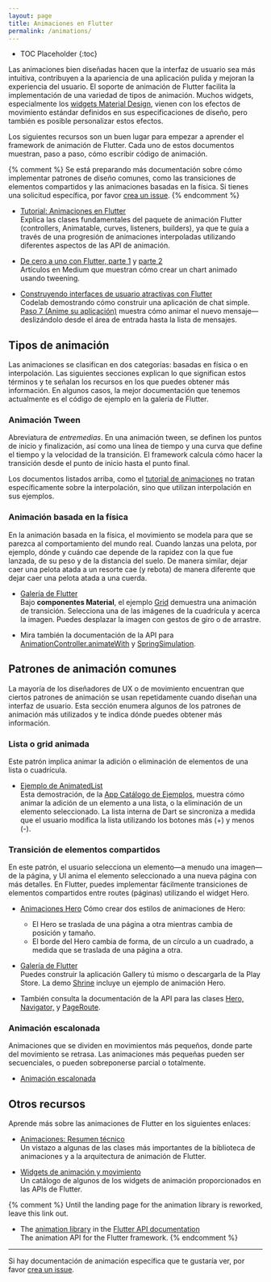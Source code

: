 ```yaml
---
layout: page
title: Animaciones en Flutter
permalink: /animations/
---
```


* TOC Placeholder
{:toc}


Las animaciones bien diseñadas hacen que la interfaz de usuario sea más intuitiva, contribuyen a la apariencia de una aplicación pulida y mejoran la experiencia del usuario. El soporte de animación de Flutter facilita la implementación de una variedad de tipos de animación.
Muchos widgets, especialmente los [widgets Material Design](https://flutter.io/widgets/material/),
vienen con los efectos de movimiento estándar definidos en sus especificaciones de diseño, pero también es posible personalizar estos efectos.

Los siguientes recursos son un buen lugar para empezar a aprender el framework de animación de Flutter. Cada uno de estos documentos muestran, paso a paso, cómo escribir código de animación.

{% comment %}
Se está preparando más documentación sobre cómo implementar patrones de diseño comunes, como las transiciones de elementos compartidos y las animaciones basadas en la física.
Si tienes una solicitud específica, por favor [crea un issue](https://github.com/flutter/flutter/issues).
{% endcomment %}

* [Tutorial: Animaciones en Flutter](/tutorials/animation/)<br>
Explica las clases fundamentales del paquete de animación Flutter (controllers, Animatable, curves, listeners, builders), ya que te guía a través de una progresión de animaciones interpoladas utilizando diferentes aspectos de las API de animación.


* [De cero a uno con Flutter, parte 1](https://medium.com/dartlang/zero-to-one-with-flutter-43b13fd7b354) y [parte
2](https://medium.com/dartlang/zero-to-one-with-flutter-part-two-5aa2f06655cb)<br>
Artículos en Medium que muestran cómo crear un chart animado usando tweening.

* [Construyendo interfaces de usuario atractivas con Flutter](https://codelabs.developers.google.com/codelabs/flutter/index.html#0)<br>
Codelab demostrando cómo construir una aplicación de chat simple. [Paso 7 (Anime su aplicación)](https://codelabs.developers.google.com/codelabs/flutter/index.html#6)
muestra cómo animar el nuevo mensaje&mdash;deslizándolo desde el área de entrada hasta la lista de mensajes.

## Tipos de animación

Las animaciones se clasifican en dos categorías: basadas en física o en interpolación.
Las siguientes secciones explican lo que significan estos términos y te señalan los recursos en los que puedes obtener más información. En algunos casos, la mejor documentación que tenemos actualmente es el código de ejemplo en la galería de Flutter.

### Animación Tween 

Abreviatura de _entremedias_. En una animación tween, se definen los puntos de inicio y finalización, así como una línea de tiempo y una curva que define el tiempo y la velocidad de la transición. El framework calcula cómo hacer la transición desde el punto de inicio hasta el punto final.

Los documentos listados arriba, como el [tutorial de animaciones](/tutorials/animation/) no tratan específicamente sobre la interpolación, sino que utilizan interpolación en sus ejemplos.

### Animación basada en la física

En la animación basada en la física, el movimiento se modela para que se parezca al comportamiento del mundo real. Cuando lanzas una pelota, por ejemplo, dónde y cuándo cae depende de la rapidez con la que fue lanzada, de su peso y de la distancia del suelo. De manera similar, dejar caer una pelota atada a un resorte cae (y rebota) de manera diferente que dejar caer una pelota atada a una cuerda.

* [Galería de Flutter](https://github.com/flutter/flutter/tree/master/examples/flutter_gallery)<br>
Bajo **componentes Material**, el ejemplo [Grid](https://github.com/flutter/flutter/blob/master/examples/flutter_gallery/lib/demo/material/grid_list_demo.dart) demuestra una animación de transición. Selecciona una de las imágenes de la cuadrícula y acerca la imagen. Puedes desplazar la imagen con gestos de giro o de arrastre.

* Mira también la documentación de la API para
[AnimationController.animateWith](https://docs.flutter.io/flutter/animation/AnimationController/animateWith.html) y
[SpringSimulation](https://docs.flutter.io/flutter/physics/SpringSimulation-class.html).

## Patrones de animación comunes

La mayoría de los diseñadores de UX o de movimiento encuentran que ciertos patrones de animación se usan repetidamente cuando diseñan una interfaz de usuario. Esta sección enumera algunos de los patrones de animación más utilizados y te indica dónde puedes obtener más información.

### Lista o grid animada
Este patrón implica animar la adición o eliminación de elementos de una lista o cuadrícula.

* [Ejemplo de AnimatedList](/catalog/samples/animated-list/)<br>
Esta demostración, de la [App Catálogo de Ejemplos](/catalog/samples), muestra cómo animar la adición de un elemento a una lista, o la eliminación de un elemento seleccionado.
La lista interna de Dart se sincroniza a medida que el usuario modifica la lista utilizando los botones más (+) y menos (-).

### Transición de elementos compartidos

En este patrón, el usuario selecciona un elemento&mdash;a menudo una imagen&mdash;de la página, y UI anima el elemento seleccionado a una nueva página con más detalles. En Flutter, puedes implementar fácilmente transiciones de elementos compartidos entre routes (páginas) utilizando el widget Hero.

* [Animaciones Hero](/animations/hero-animations/)
Cómo crear dos estilos de animaciones de Hero:
  * El Hero se traslada de una página a otra mientras cambia de posición y tamaño.
  * El borde del Hero cambia de forma, de un círculo a un cuadrado, a medida que se traslada de una página a otra.
* [Galería de Flutter](https://github.com/flutter/flutter/tree/master/examples/flutter_gallery)<br>
Puedes construir la aplicación Gallery tú mismo o descargarla de la Play Store.
La demo [Shrine](https://github.com/flutter/flutter/blob/master/examples/flutter_gallery/lib/demo/shrine_demo.dart) incluye un ejemplo de animación Hero.

* También consulta la documentación de la API para las clases [Hero,](https://docs.flutter.io/flutter/widgets/Hero-class.html)
[Navigator,](https://docs.flutter.io/flutter/widgets/Navigator-class.html) y
[PageRoute](https://docs.flutter.io/flutter/widgets/PageRoute-class.html).

### Animación escalonada

Animaciones que se dividen en movimientos más pequeños, donde parte del movimiento se retrasa. Las animaciones más pequeñas pueden ser secuenciales, o pueden sobreponerse parcial o totalmente.

* [Animación escalonada](/animations/staggered-animations/)

<!-- Save so I can remember how to add it back later.
<img src="/images/ic_new_releases_black_24px.svg" alt="this doc is new!"> NEW<br>
-->

## Otros recursos

Aprende más sobre las animaciones de Flutter en los siguientes enlaces:

* [Animaciones: Resumen técnico](/animations/overview.html)<br>
Un vistazo a algunas de las clases más importantes de la biblioteca de animaciones y a la arquitectura de animación de Flutter.

* [Widgets de animación y movimiento](/widgets/animation/)<br>
Un catálogo de algunos de los widgets de animación proporcionados en las APIs de Flutter.

{% comment %}
Until the landing page for the animation library is reworked, leave this
link out.
* The [animation
library](https://docs.flutter.io/flutter/animation/animation-library.html)
in the [Flutter API documentation](https://docs.flutter.io/)<br>
The animation API for the Flutter framework.
{% endcomment %}

<hr>

Si hay documentación de animación específica que te gustaría ver, por favor [crea un issue](https://github.com/flutter/flutter/issues).

